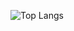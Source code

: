 ![Top Langs](https://github-readme-stats.vercel.app/api/top-langs/?username=Suly-ms&size_weight=0.5&count_weight=0.5)
